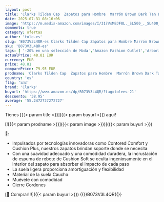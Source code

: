 ```yaml
---
layout: post
title: 'Clarks Tilden Cap  Zapatos para Hombre  Marrón Brown Dark Tan Leather  43 EU'
date: 2025-07-31 08:16:06
image: 'https://m.media-amazon.com/images/I/317VsMBJF8L._SL500_._SL400_.jpg'
comments: true
category: ofertas
author: 'tole.es'
slug: 'B073V3L4QR-es Clarks Tilden Cap Zapatos para Hombre Marrón Brown Dark...'
sku: 'B073V3L4QR-es'
tags: [ '-20% en una selección de Moda','Amazon Fashion Outlet','Arborist Merchandising Root','Buenos precios en moda','Compra 2, y obtén un 10% de descuento','Compra 2, y obtén un 10% de descuento_Shoes','Días de primavera, hasta -50%','ES MTBB Group 2','ES MTBB Group 4','Men Top Brands Bestsellers','Mens Shoes','Moda','Moda Hombre','Ofertas en una selección de Moda','Self Service','Shoes','Special Features Stores','TBYB - Zapatos','Zapatos para hombre','Zapatos para hombre con 4 estrellas','Zapatos planos con cordones para hombre','c8538d25-3af9-48d3-aeff-5f3ce5572a36_0','c8538d25-3af9-48d3-aeff-5f3ce5572a36_2401','c8538d25-3af9-48d3-aeff-5f3ce5572a36_2801','c8538d25-3af9-48d3-aeff-5f3ce5572a36_2901','c8538d25-3af9-48d3-aeff-5f3ce5572a36_301','c8538d25-3af9-48d3-aeff-5f3ce5572a36_501','c8538d25-3af9-48d3-aeff-5f3ce5572a36_6301','c8538d25-3af9-48d3-aeff-5f3ce5572a36_6601','c8538d25-3af9-48d3-aeff-5f3ce5572a36_7601','c8538d25-3af9-48d3-aeff-5f3ce5572a36_9101','clarks','zapatos','🇪🇸', ]
actualPrice: 48.81 EUR
currency: EUR
price: 48.81
comparePrice: 79.95 EUR
prodname: 'Clarks Tilden Cap  Zapatos para Hombre  Marrón Brown Dark Tan Leather  43 EU'
country: 'es'
flag: '🇪🇸'
brand: 'Clarks'
buyurl: 'https://www.amazon.es/dp/B073V3L4QR/?tag=tolees-21'
descuento: '38.95'
average: '55.2472727272727'
---
```


Tienes [{{< param title >}}]({{< param buyurl >}}) aqui!

[![{{< param prodname >}}]({{< param image >}})]({{< param buyurl >}})

🔎:

- Impulsados por tecnologías innovadoras como Contored Comfort y Cushion Plus, nuestros zapatos brindan soporte donde se necesita
- Con una suavidad adecuado y una comodidad duradera, la incrustación de espuma de rebote de Cushion Soft se oculta ingeniosamente en el interior del zapato para absorber el impacto de cada paso
- La suela ligera proporciona amortiguación y flexibilidad
- Material de la suela Caucho
- Muévete con comodidad
- Cierre Cordones

[🛒 Comprar!!!]({{< param buyurl >}})
{{<world>}}B073V3L4QR{{</world>}}
